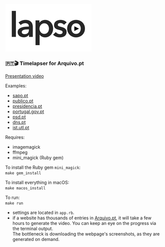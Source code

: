 ![](lapso_logo.png)  
### 🇵🇹🎬 Timelapser for Arquivo.pt

[Presentation video](https://youtu.be/45GLf49cI6w)

Examples:
- [sapo.pt](https://youtu.be/CR7ZyXg0Nr4)
- [publico.pt](https://youtu.be/hrva9ieJMSE)
- [presidencia.pt](https://youtu.be/NrsCsWwzeAc)
- [portugal.gov.pt](https://youtu.be/ARKPhSnN588)
- [psd.pt](https://youtu.be/3pgul52EFSE)
- [dns.pt](https://youtu.be/UPay7KM9YeQ)
- [ist.utl.pt](https://youtu.be/-lngjRoECL4)

Requires:
- imagemagick
- ffmpeg  
- mini_magick (Ruby gem)

To install the Ruby gem ``mini_magick``:  
``make gem_install``

To install everything in macOS:  
``make macos_install``

To run:  
``make run``

- settings are located in ``app.rb``.  
- if a website has thousands of entries in [Arquivo.pt](https://arquivo.pt), it will take a few hours to generate the video. You can keep an eye on the progress via the terminal output.  
The bottleneck is downloading the webpage's screenshots, as they are generated on demand.